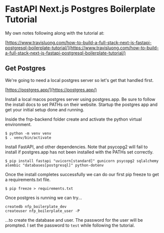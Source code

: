 # FastAPI Next.js Postgres Boilerplate Tutorial

My own notes following along with the tutorial at:

[https://www.travisluong.com/how-to-build-a-full-stack-next-js-fastapi-postgresql-boilerplate-tutorial/](https://www.travisluong.com/how-to-build-a-full-stack-next-js-fastapi-postgresql-boilerplate-tutorial/)

## Get Postgres

We're going to need a local postgres server so let's get that handled first.

[https://postgres.app/](https://postgres.app/)

Install a local macos postgres server using postgres.app. Be sure to follow the
install docs to set PATHs on their website. Startup the postgres app and get
your initial setup done and running.

Inside the fnp-backend folder create and activate the python virtual
environment.

    $ python -m venv venv
    $ . venv/bin/activate

Install FastAPI, and other dependencies. Note that psycopg2 will fail to install
if postgres.app has not been installed with the PATHs set correctly.

    $ pip install fastapi "uvicorn[standard]" gunicorn psycopg2 sqlalchemy alembic "databases[postgresql]" python-dotenv

Once the install completes successfully we can do our first pip freeze to get a
requirements.txt file.

    $ pip freeze > requirements.txt

Once postgres is running we can try...

    createdb nfp_boilerplate_dev
    createuser nfp_boilerplate_user -P

...to create the database and user. The password for the user will be prompted.
I set the password to `test` while following the tutorial.
